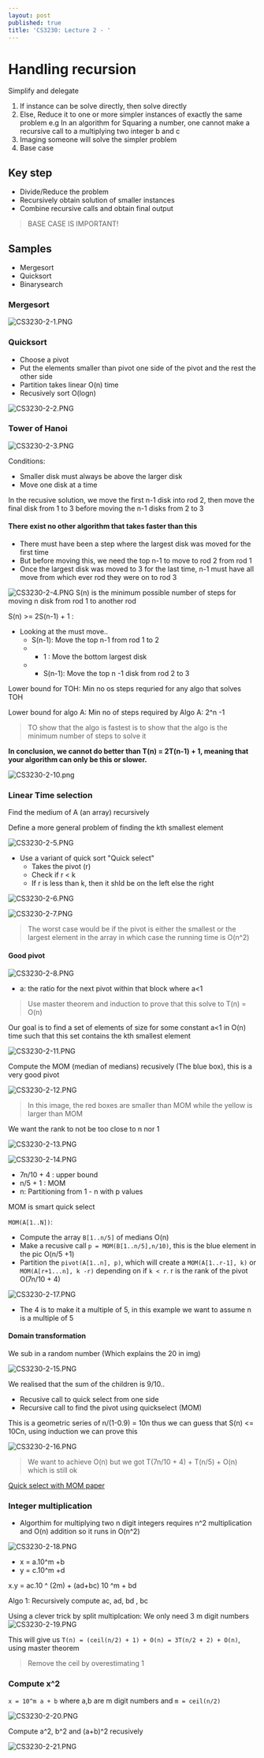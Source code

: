 ```yaml
---
layout: post
published: true
title: 'CS3230: Lecture 2 - '
---
```

# Handling recursion
Simplify and delegate
1. If instance can be solve directly, then solve directly
2. Else, Reduce it to one or more simpler instances of exactly the same problem
e.g In an algorithm for Squaring a number, one cannot make a recursive call to a multiplying two integer b and c
3. Imaging someone will solve the simpler problem
4. Base case

## Key step
- Divide/Reduce the problem
- Recursively obtain solution of smaller instances
- Combine recursive calls and obtain final output

> BASE CASE IS IMPORTANT!

## Samples
- Mergesort
- Quicksort
- Binarysearch


### Mergesort

![CS3230-2-1.PNG]({{site.baseurl}}/img/CS3230-2-1.PNG)

### Quicksort
- Choose a pivot
- Put the elements smaller than pivot one side of the pivot and the rest the other side
- Partition takes linear O(n) time
- Recusively sort O(logn)

![CS3230-2-2.PNG]({{site.baseurl}}/img/CS3230-2-2.PNG)

### Tower of Hanoi
![CS3230-2-3.PNG]({{site.baseurl}}/img/CS3230-2-3.PNG)

Conditions:
- Smaller disk must always be above the larger disk
- Move one disk at a time


In the recusive solution, we move the first n-1 disk into rod 2, then move the final disk from 1 to 3 before moving the n-1 disks from 2 to 3


#### There exist no other algorithm that takes faster than this 

- There must have been a step where the largest disk was moved for the first time
- But before moving this, we need the top n-1 to move to rod 2 from rod 1
- Once the largest disk was moved to 3 for the last time, n-1 must have all move from which ever rod they were on to rod 3 

![CS3230-2-4.PNG]({{site.baseurl}}/img/CS3230-2-4.PNG)
S(n) is the minimum possible number of steps for moving n disk from rod 1 to another rod

S(n) >= 2S(n-1) + 1 :
- Looking at the must move..
	- S(n-1): Move the top n-1 from rod 1 to 2
    - + 1 : Move the bottom largest disk
    - + S(n-1): Move the top n -1 disk from rod 2 to 3
    
Lower bound for TOH: Min no os steps requried for any algo that solves TOH

Lower bound for algo A: Min no of steps required by Algo A: 2^n -1

> TO show that the algo is fastest is to show that the algo is the minimum number of steps to solve it

**In conclusion, we cannot do better than T(n) = 2T(n-1) + 1, meaning that your algorithm can only be this or slower.**

![CS3230-2-10.png]({{site.baseurl}}/img/CS3230-2-10.png)


### Linear Time selection
Find the medium of A (an array) recursively

Define a more general problem of finding the kth smallest element

![CS3230-2-5.PNG]({{site.baseurl}}/img/CS3230-2-5.PNG)

- Use a variant of quick sort "Quick select"
  - Takes the pivot (r)
  - Check if r < k
  - If r is less than k, then it shld be on the left else the right

![CS3230-2-6.PNG]({{site.baseurl}}/img/CS3230-2-6.PNG)

![CS3230-2-7.PNG]({{site.baseurl}}/img/CS3230-2-7.PNG)

> The worst case would be if the pivot is either the smallest or the largest element in the array in which case the running time is O(n^2)

#### Good pivot

![CS3230-2-8.PNG]({{site.baseurl}}/img/CS3230-2-8.PNG)

- a: the ratio for the next pivot within that block where a<1

> Use master theorem and induction to prove that this solve to T(n) = O(n)

Our goal is to find a set of elements of size for some constant a<1 in O(n) time such that this set contains the kth smallest element

![CS3230-2-11.PNG]({{site.baseurl}}/img/CS3230-2-11.PNG)

Compute the MOM (median of medians) recusively (The blue box), this is a very good pivot

![CS3230-2-12.PNG]({{site.baseurl}}/img/CS3230-2-12.PNG)
> In this image, the red boxes are smaller than MOM while the yellow is larger than MOM

We want the rank to not be too close to n nor 1

![CS3230-2-13.PNG]({{site.baseurl}}/img/CS3230-2-13.PNG)


![CS3230-2-14.PNG]({{site.baseurl}}/img/CS3230-2-14.PNG)

- 7n/10 + 4 : upper bound 
- n/5 + 1 : MOM 
- n: Partitioning from 1 - n with p values

MOM is smart quick select 	

`MOM(A[1..N])`: 
- Compute the array `B[1..n/5]` of medians O(n)
- Make a recusive call `p = MOM(B[1..n/5],n/10)`, this is the blue element in the pic O(n/5 +1)
- Partition the `pivot(A[1..n], p)`, which will create a `MOM(A[1..r-1], k)` or `MOM(A[r+1...n], k -r)` depending on if `k < r`. r is the rank of the pivot O(7n/10 + 4)

![CS3230-2-17.PNG]({{site.baseurl}}/img/CS3230-2-17.PNG)


- The 4 is to make it a multiple of 5, in this example we want to assume n is a multiple of 5


#### Domain transformation
We sub in a random number (Which explains the 20 in img)

![CS3230-2-15.PNG]({{site.baseurl}}/img/CS3230-2-15.PNG)

We realised that the sum of the children is 9/10..
- Recusive call to quick select from one side
- Recursive call to find the pivot using quickselect (MOM)

This is a geometric series of n/(1-0.9) = 10n thus we can guess that S(n) <= 10Cn, using induction we can prove this 

![CS3230-2-16.PNG]({{site.baseurl}}/img/CS3230-2-16.PNG)

> We want to achieve O(n) but we got T(7n/10 + 4) + T(n/5) + O(n) which is still ok

[Quick select with MOM paper](https://nh2.me/recent/Quickselect-with-median-of-medians.pdf)

### Integer multiplication

- Algorthim for multiplying two n digit integers requires n^2 multiplication and O(n) addition so it runs in O(n^2)

![CS3230-2-18.PNG]({{site.baseurl}}/img/CS3230-2-18.PNG)

- x = a.10^m +b
- y = c.10^m +d

x.y = ac.10 ^ (2m) + (ad+bc) 10 ^m + bd


Algo 1: Recursively compute ac, ad, bd , bc

Using a clever trick by split multiplcation:
We only need 3 m digit numbers
![CS3230-2-19.PNG]({{site.baseurl}}/img/CS3230-2-19.PNG)

This will give us `T(n) = (ceil(n/2) + 1) + O(n) = 3T(n/2 + 2) + O(n)`, using master theorem

> Remove the ceil by overestimating 1

### Compute x^2

`x = 10^m a + b` where a,b are m digit numbers and `m = ceil(n/2)`

![CS3230-2-20.PNG]({{site.baseurl}}/img/CS3230-2-20.PNG)


Compute a^2, b^2 and (a+b)^2 recusively

![CS3230-2-21.PNG]({{site.baseurl}}/img/CS3230-2-21.PNG)















    
    




















